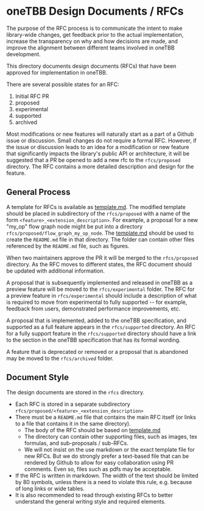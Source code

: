 # oneTBB Design Documents / RFCs

The purpose of the RFC process is to communicate the intent to make
library-wide changes, get feedback prior to the actual implementation,
increase the transparency on why and how decisions are made, and improve
the alignment between different teams involved in oneTBB development.

This directory documents design documents (RFCs) that have been approved 
for implementation in oneTBB. 

There are several possible states for an RFC:

1. Initial RFC PR
2. proposed
3. experimental
4. supported
5. archived

Most modifications or new features will naturally start as a part of a 
Github issue or discussion. Small changes do not require a formal RFC. 
However, if the issue or discussion leads to an idea for a modification 
or new feature that significantly impacts the library's public API or 
architecture, it will be suggested that a PR be opened to add a new rfc 
to the `rfcs/proposed` directory. The RFC contains a more detailed description
and design for the feature.

## General Process

A template for RFCs is available as [template.md](template.md). The modified
template should be placed in subdirectory of the `rfcs/proposed` with a name
of the form `<feature>_<extension_description>`. For example,
a proposal for a new "my_op" flow graph node might be put into a directory
`rfcs/proposed/flow_graph_my_op_node`. The [template.md](template.md) should
be used to create the `README.md` file in that directory. The folder can 
contain other files referenced by the `README.md` file, such as figures.

When two maintainers approve the PR it will be merged to the `rfcs/proposed`
directory. As the RFC moves to different states, the RFC document should be 
updated with additional information.

A proposal that is subsequently implemented and released in oneTBB 
as a preview feature will be moved to the `rfcs/experimental` folder. The
RFC for a preview feature in `rfcs/experimental` should include a description
of what is required to move from experimental to fully supported -- for example, feedback from users, demonstrated performance improvements, etc.

A proposal that is implemented, added to the oneTBB specification, and 
supported as a full feature appears in the `rfcs/supported` directory. An RFC for a fully support feature in the `rfcs/supported` directory should 
have a link to the section in the oneTBB specification that has its 
formal wording.

A feature that is deprecated or removed or a proposal that is abandoned may be moved to the `rfcs/archived` folder.

## Document Style

The design documents are stored in the `rfcs` directory.

- Each RFC is stored in a separate subdirectory
  `rfcs/proposed/<feature>_<extension_description>`
- There must be a `README.md` file that contains the main RFC itself (or links to a file that contains it in the same directory).
  - The body of the RFC should be based on [template.md](template.md)
  - The directory can contain other supporting files, such as images, tex formulas, and sub-proposals / sub-RFCs.
  - We will not insist on the use markdown or the exact template file for new RFCs. But we do strongly prefer a text-based file that can be rendered by Github to allow for easy collaboration using PR comments. Even so, files such as pdfs may be acceptable.
- If the RFC is written in markdown. The width of the text should be limited by
  80 symbols, unless there is a need to violate this rule, e.g. because of
  long links or wide tables.
- It is also recommended to read through existing RFCs to better understand the general writing style and required elements.
